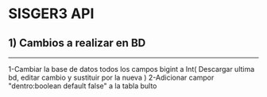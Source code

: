 SISGER3 API
========================

## 1) Cambios a realizar en BD
----------------------------------
1-Cambiar la base de datos todos los campos bigint a Int( Descargar ultima bd, editar cambio y sustituir por la nueva )
2-Adicionar campor "dentro:boolean default false" a la tabla bulto
